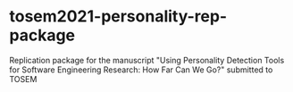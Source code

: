 # tosem2021-personality-rep-package
Replication package for the manuscript "Using Personality Detection Tools for Software Engineering Research: How Far Can We Go?" submitted to TOSEM
